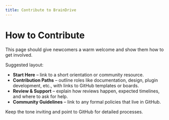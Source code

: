 ```yaml
---
title: Contribute to BrainDrive
---
```


# How to Contribute

This page should give newcomers a warm welcome and show them how to get involved.

Suggested layout:

- **Start Here** – link to a short orientation or community resource.
- **Contribution Paths** – outline roles like documentation, design, plugin development, etc., with links to GitHub templates or boards.
- **Review & Support** – explain how reviews happen, expected timelines, and where to ask for help.
- **Community Guidelines** – link to any formal policies that live in GitHub.

Keep the tone inviting and point to GitHub for detailed processes.
